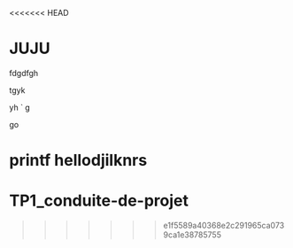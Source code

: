 <<<<<<< HEAD
# JUJU
fdgdfgh


tgyk

yh
`
g

go
 
 
 printf hellodjilknrs
=======
# TP1_conduite-de-projet
>>>>>>> e1f5589a40368e2c291965ca0739ca1e38785755
